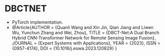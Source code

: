 # DBCTNET
- PyTorch implementation.
- @Article{AUTHOR = {Quanli Wang and Xin Jin, Qian Jiang and Liwen Wu, Yunchun Zhang and Wei, Zhou}, TITLE = {DBCT-Net:A Dual Branch Hybrid CNN-Transformer Network for
Remote Sensing Image Fusion}, JOURNAL = {Expert Systems with Applications}, YEAR = {2023}, ISSN = {0957-4174}, DOI = {10.1016/j.eswa.2023.120829} }
